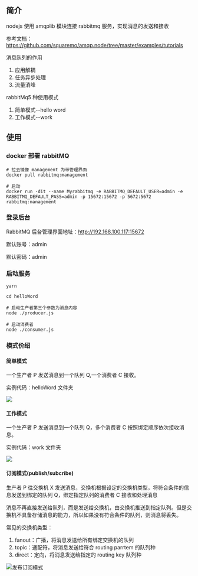 ## 简介

nodejs 使用 amqplib 模块连接 rabbitmq 服务，实现消息的发送和接收

参考文档：https://github.com/squaremo/amqp.node/tree/master/examples/tutorials

消息队列的作用

1. 应用解耦
2. 任务异步处理
3. 流量消峰

rabbitMq5 种使用模式

1. 简单模式--hello word
2. 工作模式--work

## 使用

### docker 部署 rabbitMQ

```shell
# 拉去镜像 management 为带管理界面
docker pull rabbitmq:management

# 启动
docker run -dit --name Myrabbitmq -e RABBITMQ_DEFAULT_USER=admin -e RABBITMQ_DEFAULT_PASS=admin -p 15672:15672 -p 5672:5672 rabbitmq:management
```

### 登录后台

RabbitMQ 后台管理界面地址：http://192.168.100.117:15672

默认账号：admin

默认密码：admin

### 启动服务

```shell
yarn

cd helloWord

# 启动生产者第三个参数为消息内容
node ./producer.js

# 启动消费者
node ./consumer.js
```

### 模式价绍

#### 简单模式

一个生产者 P 发送消息到一个队列 Q,一个消费者 C 接收。

实例代码：helloWord 文件夹

![](https://i.imgur.com/rGIqlf3.png)

#### 工作模式

一个生产者 P 发送消息到一个队列 Q，多个消费者 C 按照绑定顺序依次接收消息。

实例代码：work 文件夹

![](https://i.imgur.com/awHUM0h.png)

#### 订阅模式(publish/subcribe)

生产者 P 往交换机 X 发送消息，交换机根据设定的交换机类型，将符合条件的信息发送到绑定的队列 Q，绑定指定队列的消费者 C 接收和处理消息

消息不再直接发送给队列，而是发送给交换机，由交换机推送到指定队列。但是交换机不具备存储消息的能力，所以如果没有符合条件的队列，则消息将丢失。

常见的交换机类型：

1. fanout：广播，将消息发送给所有绑定交换机的队列
2. topic：通配符，将消息发送给符合 routing parrtem 的队列种
3. direct：定向，将消息发送给指定的 routing key 队列种

![发布订阅模式](https://i.imgur.com/DMdhQIq.png)

